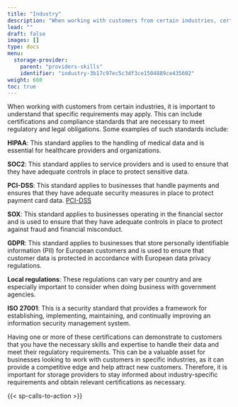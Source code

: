 ```yaml
---
title: "Industry"
description: "When working with customers from certain industries, certain requirements might apply. Think of certifications and compliance standards"
lead: ""
draft: false
images: []
type: docs
menu:
  storage-provider:
    parent: "providers-skills"
    identifier: "industry-3b17c97ec5c3df3ce1504889ce435602"
weight: 660
toc: true
---
```


When working with customers from certain industries, it is important to understand that specific requirements may apply. This can include certifications and compliance standards that are necessary to meet regulatory and legal obligations. Some examples of such standards include:

**HIPAA**: This standard applies to the handling of medical data and is essential for healthcare providers and organizations.

**SOC2**: This standard applies to service providers and is used to ensure that they have adequate controls in place to protect sensitive data.

**PCI-DSS**: This standard applies to businesses that handle payments and ensures that they have adequate security measures in place to protect payment card data. [PCI-DSS](https://en.wikipedia.org/wiki/Payment_Card_Industry_Data_Security_Standard)

**SOX**: This standard applies to businesses operating in the financial sector and is used to ensure that they have adequate controls in place to protect against fraud and financial misconduct.

**GDPR**: This standard applies to businesses that store personally identifiable information (PII) for European customers and is used to ensure that customer data is protected in accordance with European data privacy regulations.

**Local regulations**: These regulations can vary per country and are especially important to consider when doing business with government agencies.

**ISO 27001**: This is a security standard that provides a framework for establishing, implementing, maintaining, and continually improving an information security management system.

Having one or more of these certifications can demonstrate to customers that you have the necessary skills and expertise to handle their data and meet their regulatory requirements. This can be a valuable asset for businesses looking to work with customers in specific industries, as it can provide a competitive edge and help attract new customers. Therefore, it is important for storage providers to stay informed about industry-specific requirements and obtain relevant certifications as necessary.

{{< sp-calls-to-action >}}
<!--REVIEWED!-->